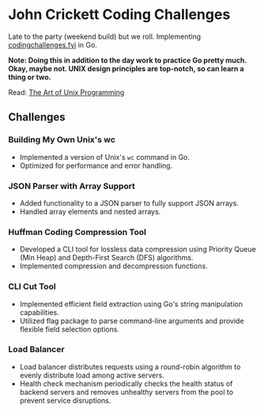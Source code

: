 # John Crickett Coding Challenges

Late to the party (weekend build) but we roll. Implementing [codingchallenges.fyi](https://codingchallenges.fyi/challenges/intro) in Go.

**Note: Doing this in addition to the day work to practice Go pretty much. Okay, maybe not. UNIX design principles are top-notch, so can learn a thing or two.**

Read: [The Art of Unix Programming](http://www.catb.org/~esr/writings/taoup/html/)

## Challenges

### Building My Own Unix's wc
- Implemented a version of Unix's `wc` command in Go.
- Optimized for performance and error handling.

### JSON Parser with Array Support
- Added functionality to a JSON parser to fully support JSON arrays.
- Handled array elements and nested arrays.

### Huffman Coding Compression Tool
- Developed a CLI tool for lossless data compression using Priority Queue (Min Heap) and Depth-First Search (DFS) algorithms.
- Implemented compression and decompression functions.

### CLI Cut Tool
- Implemented efficient field extraction using Go's string manipulation capabilities.
- Utilized flag package to parse command-line arguments and provide flexible field selection options.

### Load Balancer
- Load balancer distributes requests using a round-robin algorithm to evenly distribute load among active servers.
- Health check mechanism periodically checks the health status of backend servers and removes unhealthy servers from the pool to prevent service disruptions.
